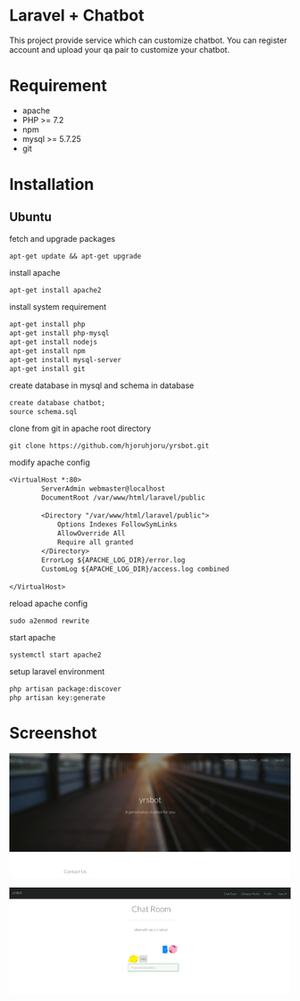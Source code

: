 # Laravel + Chatbot
This project provide service which can customize chatbot. You can register account and upload your qa pair to customize your chatbot.

# Requirement
* apache 
* PHP >= 7.2
* npm
* mysql >= 5.7.25
* git

# Installation
## Ubuntu
fetch and upgrade packages
```
apt-get update && apt-get upgrade
```
install apache
```
apt-get install apache2
```
install system requirement
```
apt-get install php
apt-get install php-mysql
apt-get install nodejs
apt-get install npm
apt-get install mysql-server
apt-get install git
```
create database in mysql and schema in database
```
create database chatbot;
source schema.sql
```
clone from git in apache root directory 
```
git clone https://github.com/hjoruhjoru/yrsbot.git
```

modify apache config
```
<VirtualHost *:80>
        ServerAdmin webmaster@localhost
        DocumentRoot /var/www/html/laravel/public

        <Directory "/var/www/html/laravel/public">
            Options Indexes FollowSymLinks
            AllowOverride All
            Require all granted
        </Directory>
        ErrorLog ${APACHE_LOG_DIR}/error.log
        CustomLog ${APACHE_LOG_DIR}/access.log combined

</VirtualHost>

```

reload apache config
```
sudo a2enmod rewrite 
```

start apache
```
systemctl start apache2
```
setup laravel environment
```
php artisan package:discover
php artisan key:generate
```

# Screenshot

![Screenshot](yrsbot.PNG)

![Screenshot](chat.PNG)

